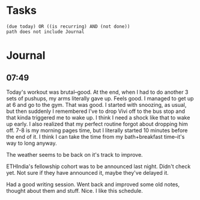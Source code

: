 # Tasks
```tasks
(due today) OR ((is recurring) AND (not done))
path does not include Journal
```
# Journal
## 07:49
Today's workout was brutal–good. At the end, when I had to do another 3 sets of pushups, my arms literally gave up. Feels good. I managed to get up at 6 and go to the gym. That was good. I started with snoozing, as usual, but then suddenly I remembered I've to drop Vivi off to the bus stop and that kinda triggered me to wake up. I think I need a shock like that to wake up early. I also realized that my perfect routine forgot about dropping him off. 7-8 is my morning pages time, but I literally started 10 minutes before the end of it. I think I can take the time from my bath+breakfast time–it's way to long anyway.

The weather seems to be back on it's track to improve.

ETHIndia's fellowship cohort was to be announced last night. Didn't check yet. Not sure if they have announced it, maybe they've delayed it.

Had a good writing session. Went back and improved some old notes, thought about them and stuff. Nice. I like this schedule.